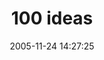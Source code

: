 ---
date: 2005-11-24 14:27:25
link:
  source: delicious
  source_url: https://del.icio.us/roytang
  text: 100 ideas
  url: http://www.kerismith.com/funstuff/100ideas.htm
slug: 100-ideas
source: delicious
tags:
- lifehacks
- broken-link
title: 100 ideas
---